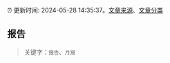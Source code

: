:alarm_clock: 更新时间: 2024-05-28 14:35:37。[文章来源](/README.md)、[文章分类](/TAGS.md)

## 报告


> 关键字：`报告`、`月报`



